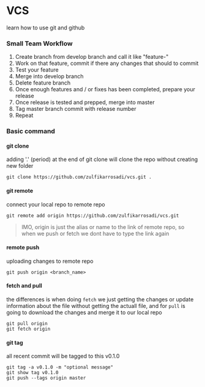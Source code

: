 # VCS
learn how to use git and github

### Small Team Workflow
1. Create branch from develop branch and call it like "feature-<describe fiture or ID>"
2. Work on that feature, commit if there any changes that should to commit
3. Test your feature
4. Merge into develop branch
5. Delete feature branch
6. Once enough features and / or fixes has been completed, prepare your release
7. Once release is tested and prepped, merge into master
8. Tag master branch commit with release number
9. Repeat

### Basic command

#### git clone
adding '.' (period) at the end of git clone will clone the repo without creating
new folder
```
git clone https://github.com/zulfikarrosadi/vcs.git .
```

#### git remote
connect your local repo to remote repo
```
git remote add origin https://github.com/zulfikarrosadi/vcs.git
```
> IMO, origin is just the alias or name to the link of remote repo,
> so when we push or fetch we dont have to type the link again


#### remote push
uploading changes to remote repo
```
git push origin <branch_name>
```

#### fetch and pull
the differences is when doing ```fetch``` we just getting the changes or update
information about the file without getting the actuall file, and for ```pull``` 
is going to download the changes and merge it to our local repo
```
git pull origin
git fetch origin
```

#### git tag
all recent commit will be tagged to this v0.1.0
```
git tag -a v0.1.0 -m "optional message"
git show tag v0.1.0
git push --tags origin master
```
